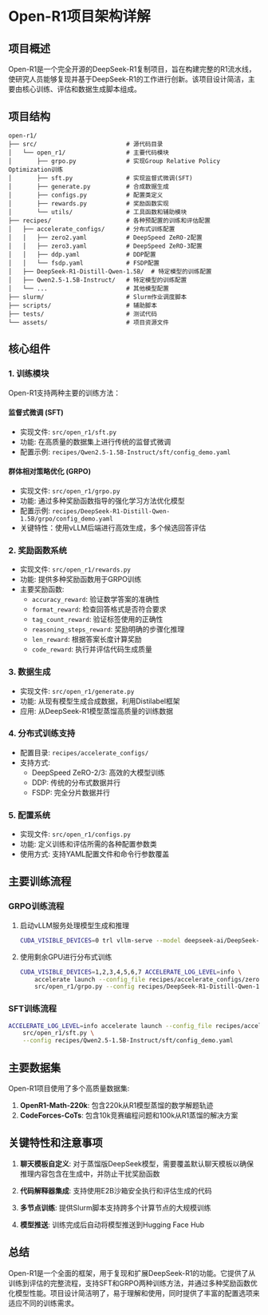 # Open-R1项目架构详解

## 项目概述

Open-R1是一个完全开源的DeepSeek-R1复制项目，旨在构建完整的R1流水线，使研究人员能够复现并基于DeepSeek-R1的工作进行创新。该项目设计简洁，主要由核心训练、评估和数据生成脚本组成。

## 项目结构

```
open-r1/
├── src/                         # 源代码目录
│   └── open_r1/                 # 主要代码模块
│       ├── grpo.py              # 实现Group Relative Policy Optimization训练
│       ├── sft.py               # 实现监督式微调(SFT)
│       ├── generate.py          # 合成数据生成
│       ├── configs.py           # 配置类定义
│       ├── rewards.py           # 奖励函数实现
│       └── utils/               # 工具函数和辅助模块
├── recipes/                     # 各种预配置的训练和评估配置
│   ├── accelerate_configs/      # 分布式训练配置
│   │   ├── zero2.yaml           # DeepSpeed ZeRO-2配置
│   │   ├── zero3.yaml           # DeepSpeed ZeRO-3配置
│   │   ├── ddp.yaml             # DDP配置
│   │   └── fsdp.yaml            # FSDP配置
│   ├── DeepSeek-R1-Distill-Qwen-1.5B/  # 特定模型的训练配置
│   ├── Qwen2.5-1.5B-Instruct/   # 特定模型的训练配置
│   └── ...                      # 其他模型配置
├── slurm/                       # Slurm作业调度脚本
├── scripts/                     # 辅助脚本
├── tests/                       # 测试代码
└── assets/                      # 项目资源文件
```

## 核心组件

### 1. 训练模块

Open-R1支持两种主要的训练方法：

#### 监督式微调 (SFT)
- 实现文件: `src/open_r1/sft.py`
- 功能: 在高质量的数据集上进行传统的监督式微调
- 配置示例: `recipes/Qwen2.5-1.5B-Instruct/sft/config_demo.yaml`

#### 群体相对策略优化 (GRPO)
- 实现文件: `src/open_r1/grpo.py`
- 功能: 通过多种奖励函数指导的强化学习方法优化模型
- 配置示例: `recipes/DeepSeek-R1-Distill-Qwen-1.5B/grpo/config_demo.yaml`
- 关键特性：使用vLLM后端进行高效生成，多个候选回答评估

### 2. 奖励函数系统

- 实现文件: `src/open_r1/rewards.py`
- 功能: 提供多种奖励函数用于GRPO训练
- 主要奖励函数:
  - `accuracy_reward`: 验证数学答案的准确性
  - `format_reward`: 检查回答格式是否符合要求
  - `tag_count_reward`: 验证标签使用的正确性
  - `reasoning_steps_reward`: 奖励明确的步骤化推理
  - `len_reward`: 根据答案长度计算奖励
  - `code_reward`: 执行并评估代码生成质量

### 3. 数据生成

- 实现文件: `src/open_r1/generate.py`
- 功能: 从现有模型生成合成数据，利用Distilabel框架
- 应用: 从DeepSeek-R1模型蒸馏高质量的训练数据

### 4. 分布式训练支持

- 配置目录: `recipes/accelerate_configs/`
- 支持方式:
  - DeepSpeed ZeRO-2/3: 高效的大模型训练
  - DDP: 传统的分布式数据并行
  - FSDP: 完全分片数据并行

### 5. 配置系统

- 实现文件: `src/open_r1/configs.py`
- 功能: 定义训练和评估所需的各种配置参数类
- 使用方式: 支持YAML配置文件和命令行参数覆盖

## 主要训练流程

### GRPO训练流程

1. 启动vLLM服务处理模型生成和推理
   ```bash
   CUDA_VISIBLE_DEVICES=0 trl vllm-serve --model deepseek-ai/DeepSeek-R1-Distill-Qwen-1.5B
   ```

2. 使用剩余GPU进行分布式训练
   ```bash
   CUDA_VISIBLE_DEVICES=1,2,3,4,5,6,7 ACCELERATE_LOG_LEVEL=info \
       accelerate launch --config_file recipes/accelerate_configs/zero2.yaml --num_processes 7 \
       src/open_r1/grpo.py --config recipes/DeepSeek-R1-Distill-Qwen-1.5B/grpo/config_demo.yaml
   ```

### SFT训练流程

```bash
ACCELERATE_LOG_LEVEL=info accelerate launch --config_file recipes/accelerate_configs/zero3.yaml \
    src/open_r1/sft.py \
    --config recipes/Qwen2.5-1.5B-Instruct/sft/config_demo.yaml
```

## 主要数据集

Open-R1项目使用了多个高质量数据集:

1. **OpenR1-Math-220k**: 包含220k从R1模型蒸馏的数学解题轨迹
2. **CodeForces-CoTs**: 包含10k竞赛编程问题和100k从R1蒸馏的解决方案

## 关键特性和注意事项

1. **聊天模板自定义**: 对于蒸馏版DeepSeek模型，需要覆盖默认聊天模板以确保推理内容包含在生成中，并防止干扰奖励函数
   
2. **代码解释器集成**: 支持使用E2B沙箱安全执行和评估生成的代码

3. **多节点训练**: 提供Slurm脚本支持跨多个计算节点的大规模训练

4. **模型推送**: 训练完成后自动将模型推送到Hugging Face Hub

## 总结

Open-R1是一个全面的框架，用于复现和扩展DeepSeek-R1的功能。它提供了从训练到评估的完整流程，支持SFT和GRPO两种训练方法，并通过多种奖励函数优化模型性能。项目设计简洁明了，易于理解和使用，同时提供了丰富的配置选项来适应不同的训练需求。 